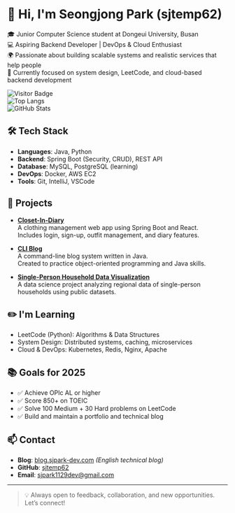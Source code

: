 # 👋 Hi, I'm Seongjong Park (sjtemp62)

🎓 Junior Computer Science student at Dongeui University, Busan  
💻 Aspiring Backend Developer | DevOps & Cloud Enthusiast  
🌍 Passionate about building scalable systems and realistic services that help people  
🌱 Currently focused on system design, LeetCode, and cloud-based backend development

![Visitor Badge](https://komarev.com/ghpvc/?username=sjtemp62&style=flat&color=blue)  
![Top Langs](https://github-readme-stats.vercel.app/api/top-langs/?username=sjtemp62&layout=compact&hide=html)  
![GitHub Stats](https://github-readme-stats.vercel.app/api?username=sjtemp62&show_icons=true&theme=default&hide=contribs)

## 🛠 Tech Stack
- **Languages**: Java, Python  
- **Backend**: Spring Boot (Security, CRUD), REST API  
- **Database**: MySQL, PostgreSQL (learning)  
- **DevOps**: Docker, AWS EC2  
- **Tools**: Git, IntelliJ, VSCode  

## 🚀 Projects
- [**Closet-In-Diary**](https://github.com/sjtemp62/Closet-In-Diary)  
  A clothing management web app using Spring Boot and React.  
  Includes login, sign-up, outfit management, and diary features.

- [**CLI Blog**](https://github.com/sjtemp62/CLI-Blog)  
  A command-line blog system written in Java.  
  Created to practice object-oriented programming and Java skills.

- [**Single-Person Household Data Visualization**](https://github.com/sjtemp62/DataScienceProgrammingProject)  
  A data science project analyzing regional data of single-person households using public datasets.

## ✏️ I'm Learning
- LeetCode (Python): Algorithms & Data Structures  
- System Design: Distributed systems, caching, microservices  
- Cloud & DevOps: Kubernetes, Redis, Nginx, Apache

## 📚 Goals for 2025
- ✅ Achieve OPIc AL or higher  
- ✅ Score 850+ on TOEIC  
- ✅ Solve 100 Medium + 30 Hard problems on LeetCode  
- ✅ Build and maintain a portfolio and technical blog

## 📫 Contact
- **Blog**: [blog.sjpark-dev.com](https://blog.sjpark-dev.com) *(English technical blog)*  
- **GitHub**: [sjtemp62](https://github.com/sjtemp62)  
- **Email**: sjpark1129dev@gmail.com  

---

> 💡 Always open to feedback, collaboration, and new opportunities. Let’s connect!
